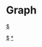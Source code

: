 # Graph

<div id="graph"></div>

[$](https://cdn.jsdelivr.net/npm/d3@5.16.0/dist/d3.min.js)

[$](https://cdn.jsdelivr.net/gh/akrisrn/v-no-page-component@0.1.2/dist/scripts/graph.js)
[*](https://cdn.jsdelivr.net/gh/akrisrn/v-no-page-component@0.1.2/dist/styles/graph.css)
